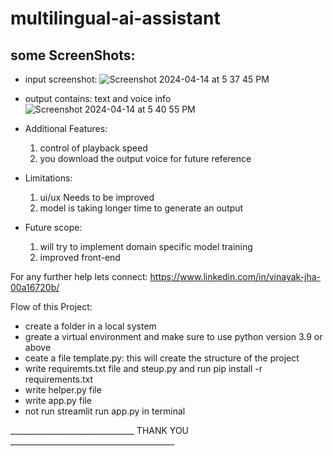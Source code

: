 # multilingual-ai-assistant

## some ScreenShots:

- input screenshot:
![Screenshot 2024-04-14 at 5 37 45 PM](https://github.com/mrvinayakjha/multilingual-ai-assistant/assets/100670889/d4516a62-16a7-4988-ada0-af6a7d56e350)

- output contains: text and voice info
![Screenshot 2024-04-14 at 5 40 55 PM](https://github.com/mrvinayakjha/multilingual-ai-assistant/assets/100670889/4bc60a85-fc97-435d-8ac0-9c8595078d23)

- Additional Features:
  1. control of playback speed
  2. you download the output voice for future reference

- Limitations:
  1. ui/ux Needs to be improved
  2. model is taking longer time to generate an output

- Future scope:
  1. will try to implement domain specific model training
  2. improved front-end


For any further help lets connect:
https://www.linkedin.com/in/vinayak-jha-00a16720b/

Flow of this Project:
- create a folder in a local system
- greate a virtual environment and make sure to use python version 3.9 or above
- ceate a file template.py: this will create the structure of the project
- write requiremts.txt file and steup.py and run pip install -r requirements.txt
- write helper.py file
- write app.py file
- not run streamlit run app.py in terminal

_______________________________ THANK YOU _________________________________________
